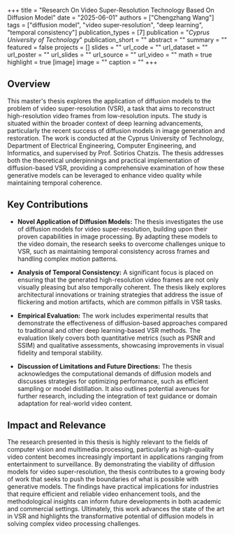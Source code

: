 +++
title = "Research On Video Super-Resolution Technology Based On Diffusion Model"
date = "2025-06-01"
authors = ["Chengzhang Wang"]
tags = ["diffusion model", "video super-resolution", "deep learning", "temporal consistency"]
publication_types = [7]
publication = "_Cyprus University of Technology_"
publication_short = ""
abstract = ""
summary = ""
featured = false
projects = []
slides = ""
url_code = ""
url_dataset = ""
url_poster = ""
url_slides = ""
url_source = ""
url_video = ""
math = true
highlight = true
[image]
image = ""
caption = ""
+++

## Overview

This master's thesis explores the application of diffusion models to the problem of video super-resolution (VSR), a task that aims to reconstruct high-resolution video frames from low-resolution inputs. The study is situated within the broader context of deep learning advancements, particularly the recent success of diffusion models in image generation and restoration. The work is conducted at the Cyprus University of Technology, Department of Electrical Engineering, Computer Engineering, and Informatics, and supervised by Prof. Sotirios Chatzis. The thesis addresses both the theoretical underpinnings and practical implementation of diffusion-based VSR, providing a comprehensive examination of how these generative models can be leveraged to enhance video quality while maintaining temporal coherence.

## Key Contributions

- **Novel Application of Diffusion Models:** The thesis investigates the use of diffusion models for video super-resolution, building upon their proven capabilities in image processing. By adapting these models to the video domain, the research seeks to overcome challenges unique to VSR, such as maintaining temporal consistency across frames and handling complex motion patterns.

- **Analysis of Temporal Consistency:** A significant focus is placed on ensuring that the generated high-resolution video frames are not only visually pleasing but also temporally coherent. The thesis likely explores architectural innovations or training strategies that address the issue of flickering and motion artifacts, which are common pitfalls in VSR tasks.

- **Empirical Evaluation:** The work includes experimental results that demonstrate the effectiveness of diffusion-based approaches compared to traditional and other deep learning-based VSR methods. The evaluation likely covers both quantitative metrics (such as PSNR and SSIM) and qualitative assessments, showcasing improvements in visual fidelity and temporal stability.

- **Discussion of Limitations and Future Directions:** The thesis acknowledges the computational demands of diffusion models and discusses strategies for optimizing performance, such as efficient sampling or model distillation. It also outlines potential avenues for further research, including the integration of text guidance or domain adaptation for real-world video content.

## Impact and Relevance

The research presented in this thesis is highly relevant to the fields of computer vision and multimedia processing, particularly as high-quality video content becomes increasingly important in applications ranging from entertainment to surveillance. By demonstrating the viability of diffusion models for video super-resolution, the thesis contributes to a growing body of work that seeks to push the boundaries of what is possible with generative models. The findings have practical implications for industries that require efficient and reliable video enhancement tools, and the methodological insights can inform future developments in both academic and commercial settings. Ultimately, this work advances the state of the art in VSR and highlights the transformative potential of diffusion models in solving complex video processing challenges.
